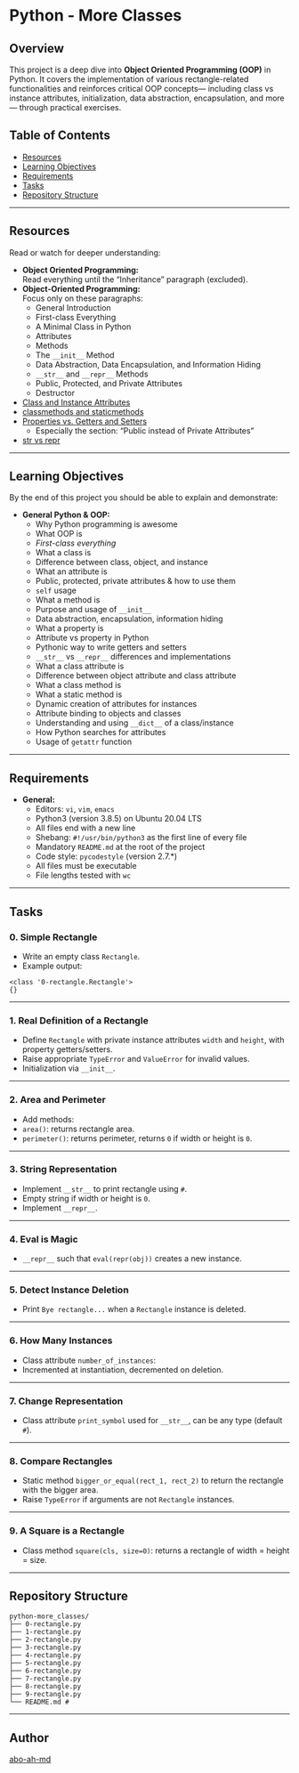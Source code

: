 # Python - More Classes

## Overview

This project is a deep dive into **Object Oriented Programming (OOP)** in Python. It covers the implementation of various rectangle-related functionalities and reinforces critical OOP concepts— including class vs instance attributes, initialization, data abstraction, encapsulation, and more — through practical exercises.

## Table of Contents

- [Resources](#resources)
- [Learning Objectives](#learning-objectives)
- [Requirements](#requirements)
- [Tasks](#tasks)
- [Repository Structure](#repository-structure)

---

## Resources

Read or watch for deeper understanding:
- **Object Oriented Programming:**  
  Read everything until the “Inheritance” paragraph (excluded).
- **Object-Oriented Programming:**  
  Focus only on these paragraphs:  
  - General Introduction  
  - First-class Everything  
  - A Minimal Class in Python  
  - Attributes  
  - Methods  
  - The `__init__` Method  
  - Data Abstraction, Data Encapsulation, and Information Hiding  
  - `__str__` and `__repr__` Methods  
  - Public, Protected, and Private Attributes  
  - Destructor  
- [Class and Instance Attributes]()
- [classmethods and staticmethods]()
- [Properties vs. Getters and Setters]()
  - Especially the section: “Public instead of Private Attributes”
- [str vs repr]()

---

## Learning Objectives

By the end of this project you should be able to explain and demonstrate:
- **General Python & OOP:**
  - Why Python programming is awesome
  - What OOP is
  - *First-class everything*
  - What a class is
  - Difference between class, object, and instance
  - What an attribute is
  - Public, protected, private attributes & how to use them
  - `self` usage
  - What a method is
  - Purpose and usage of `__init__`
  - Data abstraction, encapsulation, information hiding
  - What a property is
  - Attribute vs property in Python
  - Pythonic way to write getters and setters
  - `__str__` vs `__repr__` differences and implementations
  - What a class attribute is
  - Difference between object attribute and class attribute
  - What a class method is
  - What a static method is
  - Dynamic creation of attributes for instances
  - Attribute binding to objects and classes
  - Understanding and using `__dict__` of a class/instance
  - How Python searches for attributes
  - Usage of `getattr` function

---

## Requirements

- **General:**
  - Editors: `vi`, `vim`, `emacs`
  - Python3 (version 3.8.5) on Ubuntu 20.04 LTS
  - All files end with a new line
  - Shebang: `#!/usr/bin/python3` as the first line of every file
  - Mandatory `README.md` at the root of the project
  - Code style: `pycodestyle` (version 2.7.*)
  - All files must be executable
  - File lengths tested with `wc`

---

## Tasks

### 0. Simple Rectangle
- Write an empty class `Rectangle`.
- Example output:
```
<class '0-rectangle.Rectangle'>
{}
```

---

### 1. Real Definition of a Rectangle
- Define `Rectangle` with private instance attributes `width` and `height`, with property getters/setters.
- Raise appropriate `TypeError` and `ValueError` for invalid values.
- Initialization via `__init__`.

---

### 2. Area and Perimeter
- Add methods:
- `area()`: returns rectangle area.
- `perimeter()`: returns perimeter, returns `0` if width or height is `0`.

---

### 3. String Representation
- Implement `__str__` to print rectangle using `#`.
- Empty string if width or height is `0`.
- Implement `__repr__`.

---

### 4. Eval is Magic
- `__repr__` such that `eval(repr(obj))` creates a new instance.

---

### 5. Detect Instance Deletion
- Print `Bye rectangle...` when a `Rectangle` instance is deleted.

---

### 6. How Many Instances
- Class attribute `number_of_instances`:
- Incremented at instantiation, decremented on deletion.

---

### 7. Change Representation
- Class attribute `print_symbol` used for `__str__`, can be any type (default `#`).

---

### 8. Compare Rectangles
- Static method `bigger_or_equal(rect_1, rect_2)` to return the rectangle with the bigger area.
- Raise `TypeError` if arguments are not `Rectangle` instances.

---

### 9. A Square is a Rectangle
- Class method `square(cls, size=0)`: returns a rectangle of width = height = size.

---

## Repository Structure
```
python-more_classes/
├── 0-rectangle.py
├── 1-rectangle.py
├── 2-rectangle.py
├── 3-rectangle.py
├── 4-rectangle.py
├── 5-rectangle.py
├── 6-rectangle.py
├── 7-rectangle.py
├── 8-rectangle.py
├── 9-rectangle.py
└── README.md # 
```

---

## Author

[abo-ah-md](https://github.com/abo-ah-md)
